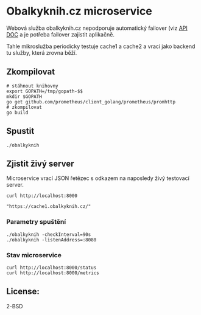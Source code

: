 # Obalkyknih.cz microservice


Webová služba obalkyknih.cz nepodporuje automatický failover (viz [API DOC][obalky] a je potřeba failover zajistit aplikačně.

Tahle mikroslužba periodicky testuje cache1 a cache2 a vrací jako
backend tu služby, která zrovna běží.

## Zkompilovat

    # stáhnout knihovny
    export GOPATH=/tmp/gopath-$$
    mkdir $GOPATH
    go get github.com/prometheus/client_golang/prometheus/promhttp
    # zkompilovat
    go build

## Spustit

    ./obalkyknih 

## Zjistit  živý server

Microservice vrací JSON řetězec s odkazem na naposledy živý testovací server.

    curl http://localhost:8000

    "https://cache1.obalkyknih.cz/"


### Parametry spuštění

    ./obalkyknih -checkInterval=90s
    ./obalkyknih -listenAddress=:8080

### Stav microservice

    curl http://localhost:8000/status
    curl http://localhost:8000/metrics

## License:

2-BSD

[obalky]: https://www.obalkyknih.cz/doc/Dokumentace_API_OKCZ_3.3.pdf
